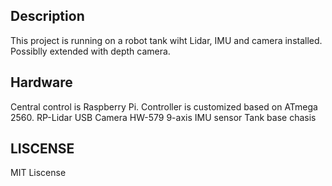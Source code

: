 ## Description
This project is running on a robot tank wiht Lidar, IMU and camera installed. Possiblly extended with depth camera.

## Hardware  
Central control is Raspberry Pi.
Controller is customized based on ATmega 2560.
RP-Lidar
USB Camera
HW-579 9-axis IMU sensor 
Tank base chasis

## LISCENSE
MIT Liscense
